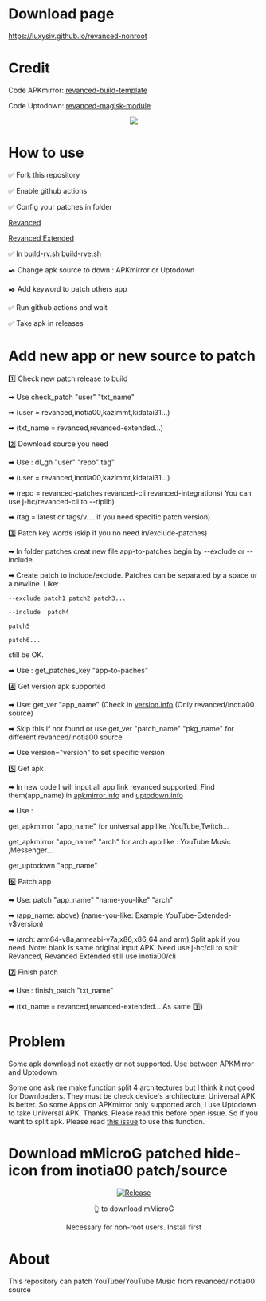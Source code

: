 # Download page 

https://luxysiv.github.io/revanced-nonroot

# Credit

Code APKmirror: [revanced-build-template](https://github.com/n0k0m3/revanced-build-template)

Code Uptodown: [revanced-magisk-module](https://github.com/j-hc/revanced-magisk-module)

<div align="center">

[![](https://visitcount.itsvg.in/api?id=luxysiv&label=Visitors&color=0&icon=0&pretty=true)](https://visitcount.itsvg.in)
  
</div>
  
# How to use

✅ Fork this repository 

✅ Enable github actions

✅ Config your patches in folder 

[Revanced](https://github.com/revanced/revanced-patches/releases)

[Revanced Extended](https://github.com/inotia00/revanced-patches/releases)

✅ In [build-rv.sh](./src/build-rv.sh) [build-rve.sh](./src/build-rve.sh) 

✒️ Change apk source to down : APKmirror or Uptodown 

✒️ Add keyword to patch others app 

✅ Run github actions and wait

✅ Take apk in releases

# Add new app or new source to patch

1️⃣ Check new patch release to build

➡ Use check_patch "user" "txt_name"

➡ (user = revanced,inotia00,kazimmt,kidatai31...)

➡ (txt_name = revanced,revanced-extended...)

2️⃣ Download source you need

➡ Use : dl_gh "user" "repo" tag" 

➡ (user = revanced,inotia00,kazimmt,kidatai31...) 

➡ (repo = revanced-patches revanced-cli revanced-integrations) You can use j-hc/revanced-cli to --riplib)

➡ (tag = latest or tags/v.... if you need specific patch version)

3️⃣ Patch key words (skip if you no need in/exclude-patches) 

➡ In folder patches creat new file app-to-patches begin by --exclude or --include 

➡ Create patch to include/exclude. Patches can be separated by a space or a newline. Like:

`--exclude patch1 patch2 patch3...`

`--include 
patch4 `

`patch5 `

`patch6...`

still be OK.

➡ Use : get_patches_key "app-to-paches"

4️⃣ Get version apk supported 

➡ Use: get_ver "app_name" (Check in [version.info](./src/version.info) (Only revanced/inotia00 source)

➡ Skip this if not found or use get_ver "patch_name" "pkg_name" for different revanced/inotia00 source

➡ Use version="version" to set specific version 

5️⃣ Get apk

➡ In new code I will input all app link revanced supported. Find them(app_name) in [apkmirror.info](./src/apkmirror.info) and [uptodown.info](./src/uptodown.info)

➡ Use : 

get_apkmirror "app_name" for universal app like :YouTube,Twitch...
         
get_apkmirror "app_name" "arch" for arch app like : YouTube Music ,Messenger...

get_uptodown "app_name"

6️⃣ Patch app

➡ Use: patch "app_name" "name-you-like" "arch"

➡ (app_name: above) (name-you-like: Example YouTube-Extended-v$version)

➡ (arch: arm64-v8a,armeabi-v7a,x86,x86_64 and arm) Split apk if you need. Note: blank is same original input APK. Need use j-hc/cli to split Revanced, Revanced Extended still use inotia00/cli

7️⃣ Finish patch

➡ Use : finish_patch "txt_name"

➡ (txt_name = revanced,revanced-extended... As same 1️⃣)

# Problem 

Some apk download not exactly or not supported. Use between APKMirror and Uptodown

Some one ask me make function split 4 architectures but I think it not good for Downloaders. They must be check device's architecture. Universal APK is better. So some Apps on APKmirror only supported arch, I use Uptodown to take Universal APK. Thanks. Please read this before open issue. So if you want to split apk. Please read [this issue](https://github.com/luxysiv/revanced-nonroot/issues/9) to use this function.

# Download mMicroG patched hide-icon from inotia00 patch/source 

<div align="center">

[![Release](https://img.shields.io/github/v/release/inotia00/mMicroG?label=mMicroG)](https://github.com/luxysiv/revanced-nonroot/releases/latest/download/mMicroG.apk)

👆 to download mMicroG

Necessary for non-root users. Install first
  
</div>

# About
This repository can patch YouTube/YouTube Music from revanced/inotia00 source


